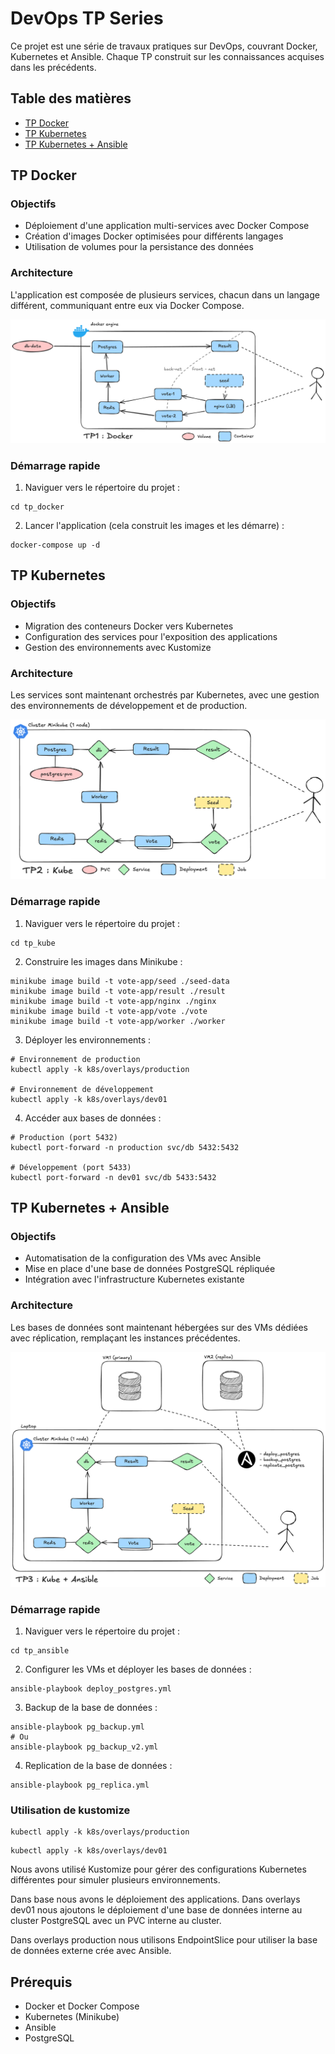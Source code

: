 # DevOps TP Series

Ce projet est une série de travaux pratiques sur DevOps, couvrant Docker, Kubernetes et Ansible. Chaque TP construit sur les connaissances acquises dans les précédents.

## Table des matières
- [TP Docker](#tp-docker)
- [TP Kubernetes](#tp-kubernetes)
- [TP Kubernetes + Ansible](#tp-kubernetes--ansible)

## TP Docker

### Objectifs
- Déploiement d'une application multi-services avec Docker Compose
- Création d'images Docker optimisées pour différents langages
- Utilisation de volumes pour la persistance des données

### Architecture
L'application est composée de plusieurs services, chacun dans un langage différent, communiquant entre eux via Docker Compose.

![Architecture TP1](docs/TP1.png)

### Démarrage rapide

1. Naviguer vers le répertoire du projet :
```shell
cd tp_docker
```

2. Lancer l'application (cela construit les images et les démarre) :
```shell
docker-compose up -d
```

## TP Kubernetes

### Objectifs
- Migration des conteneurs Docker vers Kubernetes
- Configuration des services pour l'exposition des applications
- Gestion des environnements avec Kustomize

### Architecture
Les services sont maintenant orchestrés par Kubernetes, avec une gestion des environnements de développement et de production.

![Architecture TP2](docs/TP2.png)

### Démarrage rapide

1. Naviguer vers le répertoire du projet :
```shell
cd tp_kube
```

2. Construire les images dans Minikube :
```shell
minikube image build -t vote-app/seed ./seed-data
minikube image build -t vote-app/result ./result
minikube image build -t vote-app/nginx ./nginx
minikube image build -t vote-app/vote ./vote
minikube image build -t vote-app/worker ./worker
```

3. Déployer les environnements :
```shell
# Environnement de production
kubectl apply -k k8s/overlays/production

# Environnement de développement
kubectl apply -k k8s/overlays/dev01
```

4. Accéder aux bases de données :
```shell
# Production (port 5432)
kubectl port-forward -n production svc/db 5432:5432

# Développement (port 5433)
kubectl port-forward -n dev01 svc/db 5433:5432
```

## TP Kubernetes + Ansible

### Objectifs
- Automatisation de la configuration des VMs avec Ansible
- Mise en place d'une base de données PostgreSQL répliquée
- Intégration avec l'infrastructure Kubernetes existante

### Architecture
Les bases de données sont maintenant hébergées sur des VMs dédiées avec réplication, remplaçant les instances précédentes.

![Architecture TP3](docs/TP3.png)

### Démarrage rapide

1. Naviguer vers le répertoire du projet :
```shell
cd tp_ansible
```

2. Configurer les VMs et déployer les bases de données :
```shell
ansible-playbook deploy_postgres.yml
```

3. Backup de la base de données :
```shell
ansible-playbook pg_backup.yml
# Ou
ansible-playbook pg_backup_v2.yml
```

4. Replication de la base de données :
```shell
ansible-playbook pg_replica.yml
```

### Utilisation de kustomize

```shell
kubectl apply -k k8s/overlays/production
```

```shell
kubectl apply -k k8s/overlays/dev01
```

Nous avons utilisé Kustomize pour gérer des configurations Kubernetes différentes pour simuler plusieurs environnements.

Dans base nous avons le déploiement des applications.
Dans overlays dev01 nous ajoutons le déploiement d'une base de données interne au cluster PostgreSQL 
avec un PVC interne au cluster. 

Dans overlays production nous utilisons EndpointSlice pour utiliser la base de données externe crée avec Ansible.


## Prérequis

- Docker et Docker Compose
- Kubernetes (Minikube)
- Ansible
- PostgreSQL
